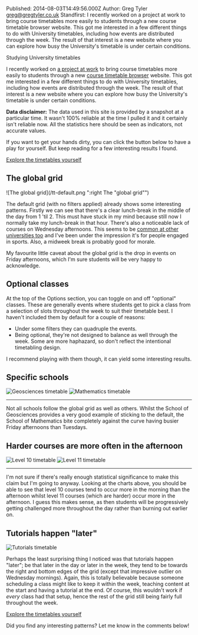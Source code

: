 Published: 2014-08-03T14:49:56.000Z
Author: Greg Tyler <greg@gregtyler.co.uk>
Standfirst: I recently worked on a project at work to bring course timetables more easily to students through a new course timetable browser website. This got me interested in a few different things to do with University timetables, including how events are distributed through the week. The result of that interest is a new website where you can explore how busy the University's timetable is under certain conditions.

Studying University timetables

I recently worked on [a project at work][1] to bring course timetables more easily to students through a new [course timetable browser][2] website. This got me interested in a few different things to do with University timetables, including how events are distributed through the week. The result of that interest is a new website where you can explore how busy the University's timetable is under certain conditions.   

**Data disclaimer:** The data used in this site is provided by a snapshot at a particular time. It wasn't 100% reliable at the time I pulled it and it certainly isn't reliable now. All the statistics here should be seen as indicators, not accurate values.   

If you want to get your hands dirty, you can click the button below to have a play for yourself. But keep reading for a few interesting results I found.   

[Explore the timetables yourself][3]   

## The global grid

![The global grid](/tt-default.png ":right The "global grid"")

The default grid (with no filters applied) already shows some interesting patterns. Firstly we can see that there's a clear lunch-break in the middle of the day from 1 'til 2. This must have stuck in my mind because still now I normally take my lunch-break in that hour. There's also a noticeable lack of courses on Wednesday afternoons. This seems to be [common at other universities too][5] and I've been under the impression it's for people engaged in sports. Also, a midweek break is probably good for morale.   

My favourite little caveat about the global grid is the drop in events on Friday afternoons, which I'm sure students will be very happy to acknowledge.   


## Optional classes


At the top of the Options section, you can toggle on and off "optional" classes. These are generally events where students get to pick a class from a selection of slots throughout the week to suit their timetable best. I haven't included them by default for a couple of reasons:   



* Under some filters they can quadruple the events.   
* Being optional, they're not designed to balance as well through the week. Some are more haphazard, so don't reflect the intentional timetabling design.   

I recommend playing with them though, it can yield some interesting results.   


## Specific schools

![Geosciences timetable](/tt-gesc.png ":left [School of Geosciences](http://play.gregtyler.co.uk/timetable/#filter=school,school=SU849)")
![Mathematics timetable](/tt-math.png ":right [School of Mathematics](http://play.gregtyler.co.uk/timetable/#filter=school,school=SU253)")

-----

Not all schools follow the global grid as well as others. Whilst the School of Geosciences provides a very good example of sticking to the default, the School of Mathematics bite completely against the curve having busier Friday afternoons than Tuesdays.   


## Harder courses are more often in the afternoon

![Level 10 timetable](/tt-level-10.png ":left [Level 10 courses](http://play.gregtyler.co.uk/timetable/#filter=credit_level,credit_level=10)")
![Level 11 timetable](/tt-level-11.png ":right [Level 11 courses](http://play.gregtyler.co.uk/timetable/#filter=credit_level,credit_level=11)")

-----

I'm not sure if there's really enough statistical significance to make this claim but I'm going to anyway. Looking at the charts above, you should be able to see that level 10 courses tend to occur more in the morning than the afternoon whilst level 11 courses (which are harder) occur more in the afternoon. I guess this makes sense, as then students will be progressively getting challenged more throughout the day rather than burning out earlier on.   

## Tutorials happen "later"

![Tutorials timetable](/tt-tutorials.png ":right [Tutorials](http://play.gregtyler.co.uk/timetable/#filter=type,type=Tutorial,optional=1)")

Perhaps the least surprising thing I noticed was that tutorials happen "later"; be that later in the day or later in the week, they tend to be towards the right and bottom edges of the grid (except that impressive outlier on Wednesday mornings). Again, this is totally believable because someone scheduling a class might like to keep it within the week, teaching content at the start and having a tutorial at the end. Of course, this wouldn't work if _every_ class had that setup, hence the rest of the grid still being fairly full throughout the week.



[Explore the timetables yourself][3]   


Did you find any interesting patterns? Let me know in the comments below!

[1]: http://www.appsdev.is.ed.ac.uk/blog/?p=163
[2]: https://browser.ted.is.ed.ac.uk/
[3]: http://play.gregtyler.co.uk/timetable/
[4]: http://play.gregtyler.co.uk/timetable/#
[5]: http://www.thestudentroom.co.uk/showthread.php?t=1720752
